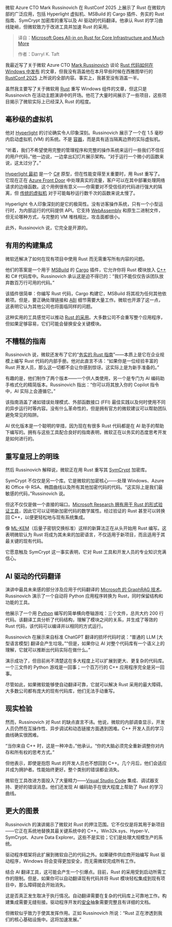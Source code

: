 
<!--
title: 微软All in Rust，重塑核心基础设施
cover: https://cdn.thenewstack.io/media/2025/09/2e8323bf-jeremy-dorrough-a2soshmm674-unsplash-1.jpg
summary: 微软 Azure CTO Mark Russinovich 在 RustConf 2025 上展示了 Rust 在微软内部的广泛应用，包括 Hyperlight 虚拟机、MSBuild 的 Cargo 插件、务实的 Rust 指南、SymCrypt 加密库的重写以及 AI 驱动的代码翻译。他承认 Rust 的学习曲线陡峭，但微软致力于改进工具并加速 Rust 的采用。
-->

微软 Azure CTO Mark Russinovich 在 RustConf 2025 上展示了 Rust 在微软内部的广泛应用，包括 Hyperlight 虚拟机、MSBuild 的 Cargo 插件、务实的 Rust 指南、SymCrypt 加密库的重写以及 AI 驱动的代码翻译。他承认 Rust 的学习曲线陡峭，但微软致力于改进工具并加速 Rust 的采用。

> 译自：[Microsoft Goes All-in on Rust for Core Infrastructure and Much More](https://thenewstack.io/microsoft-goes-all-in-on-rust-for-core-infrastructure-and-much-more/)
> 
> 作者：Darryl K. Taft

我最近写了关于微软 Azure CTO [Mark Russinovich](https://www.linkedin.com/in/markrussinovich) 谈论 [Rust 代码如何在 Windows 中发布](https://thenewstack.io/microsofts-rust-bet-from-blue-screens-to-safer-code/) 的文章，但我没有涵盖他在本月早些时候在西雅图举行的 [RustConf 2025](https://rustconf.com/) 上所说的全部内容。事实上，我甚至没有涵盖一半。

虽然我主要写了关于微软用 [Rust](https://thenewstack.io/rust-programming-language-guide/) 重写 Windows 组件的文章，但这只是 Russinovich 在活动主题演讲中的开场。他花了大量时间展示了一些项目，这些项目揭示了微软实际上已经深入 Rust 的程度。

## 毫秒级的虚拟机

他对 [Hyperlight](https://opensource.microsoft.com/blog/2024/11/07/introducing-hyperlight-virtual-machine-based-security-for-functions-at-scale/) 的讨论确实令人印象深刻。Russinovich 展示了一个在 1.5 毫秒内启动虚拟机 (VM) 的系统。不是 [容器](https://thenewstack.io/introduction-to-containers/)，而是具有适当隔离边界的实际虚拟机。

“听着，我们不希望使用完整的管理程序和完整的操作系统来运行一些我们不信任的用户代码，”他一边说，一边拿出幻灯片展示架构。“对于运行一个微小的函数来说，这太过分了。”

[Hyperlight 最初](https://thenewstack.io/microsofts-hyperlight-webassembly-for-vms-is-open-source/) 是一个 [C#](https://thenewstack.io/microsoft-we-are-not-abandoning-c-for-rust/) 原型，但在性能变得至关重要时，用 Rust 重写了。它现在正在 [Azure Front Door](https://azure.microsoft.com/en-us/products/frontdoor) 中处理真实的流量，客户可以在其中部署处理网络请求的边缘函数。这个用例很有意义——你需要对不受信任的代码进行强大的隔离，但 [传统的虚拟机](https://thenewstack.io/why-chainguard-is-doubling-down-on-virtual-machines-in-a-container-world/) 对于可能每秒运行数千次的函数来说太慢了。

Hyperlight 令人印象深刻的是它的极简性。没有访客操作系统，只有一个小型运行时，为内部运行的代码提供 API。它支持 [WebAssembly](https://thenewstack.io/webassembly/) 和原生二进制文件，但无论哪种方式，与完整的 VM 堆栈相比，攻击面都很小。

此外，Russinovich 说，它完全是开源的。

## 有用的构建集成

微软还解决了如何在现有项目中使用 Rust 而无需重写所有内容的问题。

他们的答案是一个用于 [MSBuild](https://www.incredibuild.com/integrations/msbuild) 的 [Cargo](https://doc.rust-lang.org/cargo/) 插件，它允许你将 Rust 模块放入 [C++](https://thenewstack.io/introduction-to-c-programming-language/) 和 C# 代码库中。Russinovich 承认这是迫不得已的：“我们不能仅仅告诉团队放弃数百万行可用的代码。”

该插件很简单：你编写 Rust 代码，Cargo 构建它，MSBuild 将其视为任何其他依赖项。但是，要正确处理链接和 [ABI](https://en.wikipedia.org/wiki/Application_binary_interface) 细节需要大量工作。微软也开源了这一点，这表明它认为其他公司也将面临同样的问题。

这种实用的工具感觉可以推动 [Rust 的采用](https://thenewstack.io/survey-memory-safe-rust-gains-45-of-enterprise-development/)。大多数公司不会重写整个应用程序，但如果足够容易，它们可能会替换安全关键模块。

## 不糟糕的指南

Russinovich 说，微软还发布了它的“[务实的 Rust 指南](https://microsoft.github.io/rust-guidelines/)”——本质上是它在企业规模上编写 Rust 代码的内部手册。他对此直言不讳：“如果你是一位经验丰富的 Rust 开发人员，那么这一切都不会让你感到惊讶。这实际上是为新手准备的。”

有趣的是，他们制作了两个版本——一个供人类使用，另一个是专门为 AI 编码助手格式化的精简版本。Russinovich 指出：“你可以将其放入你的 Copilot 指令中，AI 实际上会遵循它。”

该指南涵盖了诸如错误处理模式、外部函数接口 (FFI) 最佳实践以及何时使用不同的异步运行时等内容。没有什么革命性的，但是拥有官方的微软建议可以帮助团队避免常见的陷阱。

AI 优化版本是一个聪明的举措，因为现在有很多 Rust 代码都是在 AI 助手的帮助下编写的。拥有与这些工具配合良好的指南表明，微软正在以务实的态度思考开发是如何进行的。

## 重写皇冠上的明珠

然后 Russinovich 解释说，微软正在用 Rust 重写其 [SymCrypt](https://github.com/microsoft/SymCrypt) 加密库。

SymCrypt 不仅仅是另一个库。它是微软的加密核心——处理 Windows、Azure 和 Office 中 RSA、椭圆曲线以及所有其他加密代码的代码。“这实际上是我们最敏感的代码，”Russinovich 说。

但这不仅仅是做一个直接的端口。[Microsoft Research 拥有用于 Rust 的形式验证工具](https://www.microsoft.com/en-us/research/blog/rewriting-symcrypt-in-rust-to-modernize-microsofts-cryptographic-library/)，因此它可以证明新加密代码的数学属性。经过验证的 Rust 甚至可以转换回 C++，以便更轻松地与现有系统集成。

像 [ML-KEM](https://csrc.nist.gov/pubs/fips/203/final)（后量子密钥交换标准）这样的新算法正在从头开始用 Rust 编写。这表明微软认为 Rust 将成为其未来的加密语言，不仅适用于新项目，而且适用于其最关键的现有代码。

它愿意触及 SymCrypt 这一事实表明，它对 Rust 工具和开发人员的专业知识充满信心。

## AI 驱动的代码翻译

演讲中最具未来感的部分涉及应用于代码翻译的 [Microsoft 的 GraphRAG 技术](https://microsoft.github.io/graphrag/)。Russinovich 演示了一个自动将 Python 应用程序转换为 Rust，同时保留结构和功能的工具。

他展示了一个用 [Python](https://thenewstack.io/what-is-python/) 编写的简单横向卷轴游戏：三个文件，总共大约 200 行代码。该翻译工具分析了代码结构，理解了模块之间的关系，并生成了等效的 Rust 代码，该代码可以编译并以相同的方式运行。

Russinovich 在展示来自标准 ChatGPT 翻译的损坏代码时说：“普通的 LLM [大型语言模型] 翻译会产生垃圾。”“但是，如果你让 AI 对整个代码库有一个语义上的理解，它就可以推断出代码实际在做什么。”

演示成功了，但目前尚不清楚这在多大程度上可以扩展到更大、更复杂的代码库。一个三文件的 Python 游戏是一回事；一个百万行的 C++ 应用程序完全是另一回事。

尽管如此，如果微软能够使自动翻译可靠，它就可以解决 Rust 采用的最大障碍。大多数公司都有庞大的现有代码库，他们无法手动重写。

## 现实检验

然而，Russinovich 对 Rust 的缺点直言不讳。他说，微软的内部调查显示，开发人员仍然在互操作性、异步调试和动态链接方面遇到困难。C++ 开发人员的学习曲线确实很困难。

“当你来自 C++ 时，这是一种冲击，”他承认。“你的大脑必须完全重新调整你对内存和所有权的思考方式。”

但他表示，即使是抱怨 Rust 的开发人员也不想回到 C++。几个月后，他们会适应并成为拥护者。性能始终更好。整个类别的错误都会消失。

微软在工具改进方面投入了大量精力——[Visual Studio Code](https://thenewstack.io/how-to-use-vs-code-for-python-and-why-you-should/) 集成、调试器支持、更好的错误消息。他们还发现 AI 编码助手在很大程度上帮助了 Rust 的学习曲线。

## 更大的图景

Russinovich 的演讲揭示了微软对 Rust 的押注范围。它不仅仅是将其用于新项目——它正在系统地替换其最关键系统中的 C++。Win32k.sys、Hyper-V、SymCrypt、Azure Data Explorer。这些不是实验；它们是处理大规模生产的系统。

驱动程序框架将此扩展到微软自己的代码之外。如果硬件供应商开始编写 Rust 驱动程序，Windows 将会变得更加安全，而无需微软完成所有工作。

结合 AI 翻译工具，这可能会产生一个引爆点。目前，Rust 的采用受到启动所需工作的限制。但是，如果你可以自动翻译现有代码并将 Rust 模块轻松集成到现有项目中，那么障碍就会开始消失。

这是否真正发生取决于执行情况。自动翻译需要在复杂的代码库上可靠地工作。构建集成需要无缝衔接。驱动程序开发的[安全](https://thenewstack.io/microsofts-rust-bet-from-blue-screens-to-safer-code/)抽象需要完整且有详细的文档。

但微软似乎致力于使其发挥作用。正如 Russinovich 所说：“Rust 正在渗透到我们的核心基础设施中。这将加速发展。”